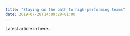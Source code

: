 ```yaml
---
title: "Staying on the path to high-performing teams"
date: 2019-07-28T14:09:28+01:00
---
```


Latest article in here...
